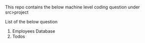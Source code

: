 This repo contains the below machine level coding question under
src>project

List of the below question

1. Employees Database
2. Todos

